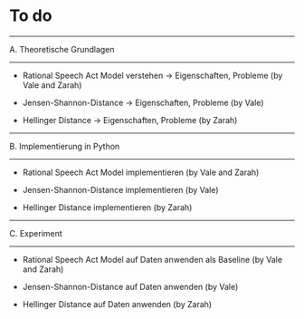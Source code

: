 # To do

********************************
A. Theoretische Grundlagen
********************************

* Rational Speech Act Model verstehen -> Eigenschaften, Probleme (by Vale and Zarah)

* Jensen-Shannon-Distance -> Eigenschaften, Probleme (by Vale)

* Hellinger Distance -> Eigenschaften, Probleme (by Zarah)


********************************
B. Implementierung in Python
********************************

* Rational Speech Act Model implementieren (by Vale and Zarah)

* Jensen-Shannon-Distance implementieren (by Vale)

* Hellinger Distance implementieren (by Zarah)


****************
C. Experiment
****************

* Rational Speech Act Model auf Daten anwenden als Baseline (by Vale and Zarah)

* Jensen-Shannon-Distance auf Daten anwenden (by Vale)

* Hellinger Distance auf Daten anwenden (by Zarah)
